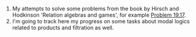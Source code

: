 1. My attempts to solve some problems from the book by Hirsch and Hodkinson 'Relation algebras and games', for example [Problem 19.17](http://www.cs.ucl.ac.uk/fileadmin/UCL-CS/staff/Robin_Hirsch/Papers/problems_status2.pdf).
2. I'm going to track here my progress on some tasks about modal logics related to products and filtration as well.
